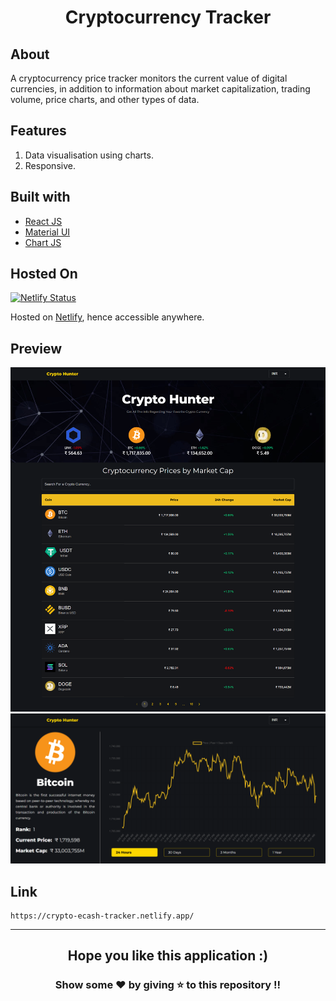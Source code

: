 <h1 align="center">Cryptocurrency Tracker</h1>

## About 
A cryptocurrency price tracker monitors the current value of digital currencies, in addition to information about market capitalization, trading volume, price charts, and other types of data.

## Features 
1. Data visualisation using charts.
2. Responsive.

## Built with 

* [React JS](https://reactjs.org/)
* [Material UI](https://v4.mui.com/)
* [Chart JS](https://reactchartjs.github.io/react-chartjs-2/#/)

## Hosted On
[![Netlify Status](https://api.netlify.com/api/v1/badges/efd9a22e-4e89-4a54-8b07-18d3d5a99b7e/deploy-status)](https://app.netlify.com/sites/crypto-ecash-tracker/deploys)

Hosted on [Netlify](https://www.netlify.com/), hence accessible anywhere.

## Preview
![image](https://github.com/TheNewC0der-24/Crypto-Tracker-REACT/blob/master/Preview/Preview-1.png)
![image](https://github.com/TheNewC0der-24/Crypto-Tracker-REACT/blob/master/Preview/Preview-2.png)

## Link
```
https://crypto-ecash-tracker.netlify.app/
```

---
<h2 align="center">Hope you like this application :)</h2>
<h3 align="center">Show some ❤️ by giving ⭐ to this repository !!</h3>
